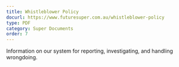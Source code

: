```yaml
---
title: Whistleblower Policy
docurl: https://www.futuresuper.com.au/whistleblower-policy
type: PDF
category: Super Documents
order: 7
---
```


Information on our system for reporting, investigating, and handling wrongdoing.
